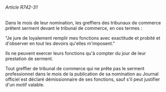 ###### Article R742-31

Dans le mois de leur nomination, les greffiers des tribunaux de commerce prêtent serment devant le tribunal de commerce, en ces termes :

"Je jure de loyalement remplir mes fonctions avec exactitude et probité et d'observer en tout les devoirs qu'elles m'imposent."

Ils ne peuvent exercer leurs fonctions qu'à compter du jour de leur prestation de serment.

Tout greffier de tribunal de commerce qui ne prête pas le serment professionnel dans le mois de la publication de sa nomination au Journal officiel est déclaré démissionnaire de ses fonctions, sauf s'il peut justifier d'un motif valable.

